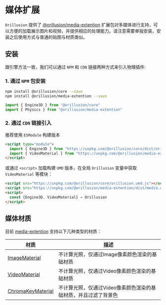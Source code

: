 # 媒体扩展

`Orillusion` 提供了 [@orillusion/media-extention](/media-extention/) 扩展包对多媒体进行支持，可以方便的加载展示图片和视频，并提供相应的处理能力。请注意需要单独安装，安装之后使用方式与普通的贴图与材质类似。

## 安装
跟引擎方法一致，我们可以通过 `NPM` 和 `CDN` 链接两种方式来引入物理插件:

### 1. 通过 `NPM` 包安装
```bash
npm install @orillusion/core --save
npm install @orillusion/media-extention --save
```
```ts
import { Engine3D } from "@orillusion/core"
import { Physics } from "@orillusion/media-extention"
```

### 2. 通过 `CDN` 链接引入
推荐使用 `ESModule` 构建版本
```html
<script type="module">
  import { Engine3D } from "https://unpkg.com/@orillusion/core/dist/orillusion.es.js" 
  import { VideoMaterial } from "https://unpkg.com/@orillusion/media-extention/dist/media.es.js" 
</script>
```

或通过 `<script>` 加载构建 `UMD` 版本，在全局 `Orillusion` 变量中获取 `VideoMaterial` 等模块：
```html
<script src="https://unpkg.com/@orillusion/core/orillusion.umd.js"></script>
<script src="https://unpkg.com/@orillusion/media-extention/dist/media.umd.js"></script>
<script>
  const {Engine3D, VideoMaterial} = Orillusion
</script>
```

## 媒体材质

目前 [media-extention](/media-extention/) 支持以下几种类型的材质：

| 材质 | 描述 |
| --- | --- |
| [ImageMaterial](/media-extention/classes/ImageMaterial.md) | 不计算光照，仅通过Image像素颜色渲染的基础材质 |
| [VideoMaterial](/media-extention/classes/VideoMaterial.md) | 不计算光照，仅通过Video像素颜色渲染的基础材质 |
| [ChromaKeyMaterial](/media-extention/classes/ChromaKeyMaterial.md) | 不计算光照，仅通过Video像素颜色渲染的基础材质，并且过滤了背景色 |
